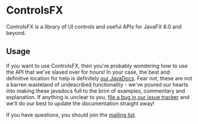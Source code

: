 # ControlsFX

ControlsFX is a library of UI controls and useful APIs for JavaFX 8.0 and beyond.

## Usage

If you want to use ControlsFX, then you're probably wondering how to use the API that we've slaved over for hours! In
your case, the best and definitive location for help is
definitely [our JavaDocs](https://controlsfx.github.io/javadoc/). Fear not, these are not a barren wasteland of
undescribed functionality - we've poured our hearts into making these javadocs full to the brim of examples, commentary
and explanation. If anything is unclear to
you, [file a bug in our issue tracker](https://github.com/controlsfx/controlsfx/issues) and we'll do our best to update
the documentation straight away!

If you have questions, you should join the [mailing list](https://groups.google.com/group/controlsfx-dev).

